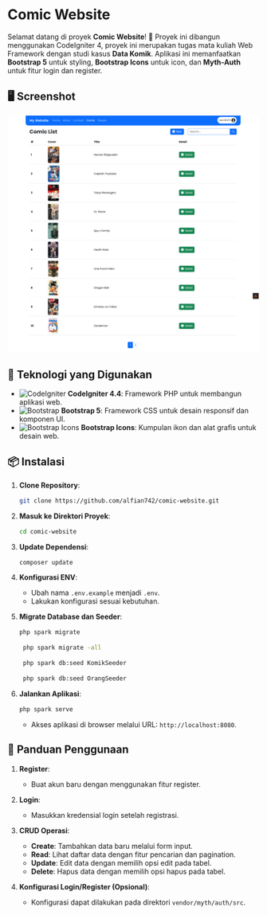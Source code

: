 # Comic Website

Selamat datang di proyek **Comic Website**! 🎉 Proyek ini dibangun menggunakan CodeIgniter 4, proyek ini merupakan tugas mata kuliah Web Framework dengan studi kasus **Data Komik**. Aplikasi ini memanfaatkan **Bootstrap 5** untuk styling, **Bootstrap Icons** untuk icon, dan **Myth-Auth** untuk fitur login dan register.

## 🖥️ Screenshot

![Preview](public/assets/img/preview.png)

## 🚀 Teknologi yang Digunakan

- ![CodeIgniter](https://img.shields.io/badge/CodeIgniter-4.4-orange?style=flat-square&logo=codeigniter) **CodeIgniter 4.4**: Framework PHP untuk membangun aplikasi web.
- ![Bootstrap](https://img.shields.io/badge/Bootstrap-5.3.2-%23563D7C?style=flat-square&logo=bootstrap) **Bootstrap 5**: Framework CSS untuk desain responsif dan komponen UI.
- ![Bootstrap Icons](https://img.shields.io/badge/Bootstrap-1.0-%23563D7C?style=flat-square&logo=bootstrap) **Bootstrap Icons**: Kumpulan ikon dan alat grafis untuk desain web.

## 📦 Instalasi

1. **Clone Repository**:
    ```bash
    git clone https://github.com/alfian742/comic-website.git
    ```

2. **Masuk ke Direktori Proyek**:
    ```bash
    cd comic-website
    ```

3. **Update Dependensi**:
    ```bash
    composer update
    ```

4. **Konfigurasi ENV**:
    - Ubah nama `.env.example` menjadi `.env`.
    - Lakukan konfigurasi sesuai kebutuhan.

5. **Migrate Database dan Seeder**:
    ```bash
    php spark migrate
    ```

   ```bash
    php spark migrate -all 
    ```

   ```bash
    php spark db:seed KomikSeeder
    ```

   ```bash
    php spark db:seed OrangSeeder
    ```

7. **Jalankan Aplikasi**:
    ```bash
    php spark serve
    ```
    - Akses aplikasi di browser melalui URL: `http://localhost:8080`.

## 📖 Panduan Penggunaan

1. **Register**:
   - Buat akun baru dengan menggunakan fitur register.

2. **Login**:
   - Masukkan kredensial login setelah registrasi.

3. **CRUD Operasi**:
   - **Create**: Tambahkan data baru melalui form input.
   - **Read**: Lihat daftar data dengan fitur pencarian dan pagination.
   - **Update**: Edit data dengan memilih opsi edit pada tabel.
   - **Delete**: Hapus data dengan memilih opsi hapus pada tabel.

4. **Konfigurasi Login/Register (Opsional)**:
   - Konfigurasi dapat dilakukan pada direktori `vendor/myth/auth/src`.
    
